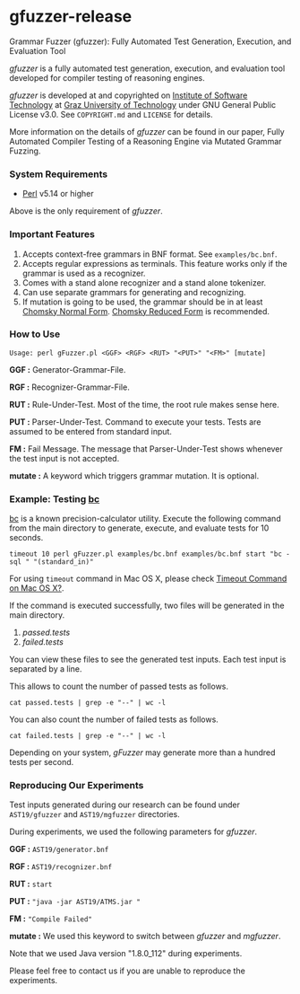 # gfuzzer-release
Grammar Fuzzer (gfuzzer): Fully Automated Test Generation, Execution, and Evaluation Tool

*gfuzzer* is a fully automated test generation, execution, and evaluation tool developed for compiler testing of reasoning engines.

*gfuzzer* is developed at and copyrighted on [Institute of Software Technology][7] at [Graz University of Technology][8] under GNU General Public License v3.0. See `COPYRIGHT.md` and `LICENSE` for details.

More information on the details of *gfuzzer* can be found in our paper, Fully Automated Compiler Testing of a Reasoning Engine via Mutated Grammar Fuzzing.

### System Requirements

* [Perl][4] v5.14 or higher

Above is the only requirement of *gfuzzer*.

### Important Features

1. Accepts context-free grammars in BNF format. See `examples/bc.bnf`.
2. Accepts regular expressions as terminals. This feature works only if the grammar is used as a recognizer.
3. Comes with a stand alone recognizer and a stand alone tokenizer.
4. Can use separate grammars for generating and recognizing.
5. If mutation is going to be used, the grammar should be in at least [Chomsky Normal Form][2]. [Chomsky Reduced Form][3] is recommended.

### How to Use

```
Usage: perl gFuzzer.pl <GGF> <RGF> <RUT> "<PUT>" "<FM>" [mutate]
```

**GGF :** Generator-Grammar-File. 

**RGF :** Recognizer-Grammar-File. 

**RUT :** Rule-Under-Test. Most of the time, the root rule makes sense here.

**PUT :** Parser-Under-Test. Command to execute your tests. Tests are assumed to be entered from standard input.

**FM :** Fail Message. The message that Parser-Under-Test shows whenever the test input is not accepted. 

**mutate :** A keyword which triggers grammar mutation. It is optional.

### Example: Testing [bc][5]

[bc][5] is a known precision-calculator utility. Execute the following command from the main directory to generate, execute, and evaluate tests for 10 seconds.

```
timeout 10 perl gFuzzer.pl examples/bc.bnf examples/bc.bnf start "bc -sql " "(standard_in)"
```

For using `timeout` command in Mac OS X, please check [Timeout Command on Mac OS X?][6].

If the command is executed successfully, two files will be generated in the main directory.

1. *passed.tests*
2. *failed.tests*

You can view these files to see the generated test inputs. Each test input is separated by a line.

This allows to count the number of passed tests as follows.

```
cat passed.tests | grep -e "--" | wc -l
```

You can also count the number of failed tests as follows.

```
cat failed.tests | grep -e "--" | wc -l
```

Depending on your system, *gFuzzer* may generate more than a hundred tests per second.

### Reproducing Our Experiments

Test inputs generated during our research can be found under `AST19/gfuzzer` and `AST19/mgfuzzer` directories.

During experiments, we used the following parameters for *gfuzzer*.

**GGF :** `AST19/generator.bnf`

**RGF :** `AST19/recognizer.bnf`

**RUT :** `start`

**PUT :** `"java -jar AST19/ATMS.jar "`

**FM :** `"Compile Failed"`

**mutate :** We used this keyword to switch between *gfuzzer* and *mgfuzzer*.

Note that we used Java version "1.8.0_112" during experiments. 

Please feel free to contact us if you are unable to reproduce the experiments.

[1]: https://www.google.com
[2]: https://en.wikipedia.org/wiki/Chomsky_normal_form
[3]: https://en.wikipedia.org/wiki/Chomsky_normal_form#Chomsky_reduced_form
[4]: https://www.perl.org/get.html
[5]: https://www.gnu.org/software/bc/manual/html_mono/bc.html
[6]: https://stackoverflow.com/questions/3504945/timeout-command-on-mac-os-x
[7]: http://www.ist.tugraz.at
[8]: https://www.tugraz.at